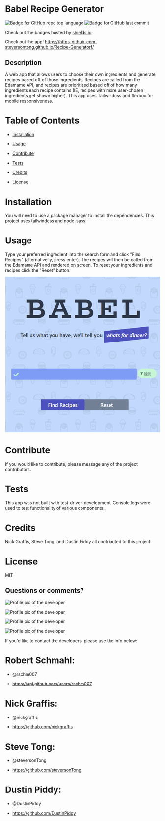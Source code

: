 
# Babel Recipe Generator

![Badge for GitHub repo top language](https://img.shields.io/github/languages/top/steversonTong/Recipe-Generatorf?style=flat&logo=appveyor) ![Badge for GitHub last commit](https://img.shields.io/github/last-commit/steversonTong/Recipe-Generatorf?style=flat&logo=appveyor)
  
Check out the badges hosted by [shields.io](https://shields.io/).

Check out the app! https://https-github-com-steversontong.github.io/Recipe-Generatorf/

## Description

A web app that allows users to choose their own ingredients and generate recipes based off of those ingredients. Recipes are called from the Edamame API, and recipes are prioritized based off of how many ingredients each recipe contains (IE, recipes with more user-chosen ingredients get shown higher). This app uses Tailwindcss and flexbox for mobile responsiveness.
# Table of Contents
* [Installation](#installation)

* [Usage](#usage)

* [Contribute](#contribute)

* [Tests](#tests)

* [Credits](#credits)

* [License](#license)

# Installation

You will need to use a package manager to install the dependencies. This project uses tailwindcss and node-sass.


# Usage

Type your preferred ingredient into the search form and click "Find Recipes" (alternativelly, press enter). The recipes will then be called from the Edamame API and rendered on screen. To reset your ingredients and recipes click the "Reset" button.

<img src="https://raw.githubusercontent.com/rschm007/Portfolio_Page/master/public/assets/imgs/webdevo_gif1.gif" alt="Recipe Generator app demo gif" style="max-width:100%;">


# Contribute

If you would like to contribute, please message any of the project contributors.


# Tests

This app was not built with test-driven development. Console.logs were used to test functionality of various components.


# Credits

Nick Graffis, Steve Tong, and Dustin Piddy all contributed to this project.


# License

MIT



## Questions or comments?

![Profile pic of the developer](https://avatars1.githubusercontent.com/u/69170803?v=4)

![Profile pic of the developer](https://avatars2.githubusercontent.com/u/27028689?s=400&u=48288ee83f6fc4f2d8b3664620002456317aa4d5&v=4)

![Profile pic of the developer](https://https-github-com-steversontong.github.io/Recipe-Generatorf/ProfilePics/Steve.jpg)

![Profile pic of the developer](https://avatars2.githubusercontent.com/u/53487931?s=400&u=1476e30e88d0a5bb5da9210f043656bc3d6bb35a&v=4)

If you'd like to contact the developers, please use the info below:

# Robert Schmahl:

* @rschm007 

* https://api.github.com/users/rschm007

# Nick Graffis:

* @nickgraffis 

* https://github.com/nickgraffis

# Steve Tong:

* @steversonTong

* https://github.com/steversonTong

# Dustin Piddy:

* @DustinPiddy

* https://github.com/DustinPiddy

